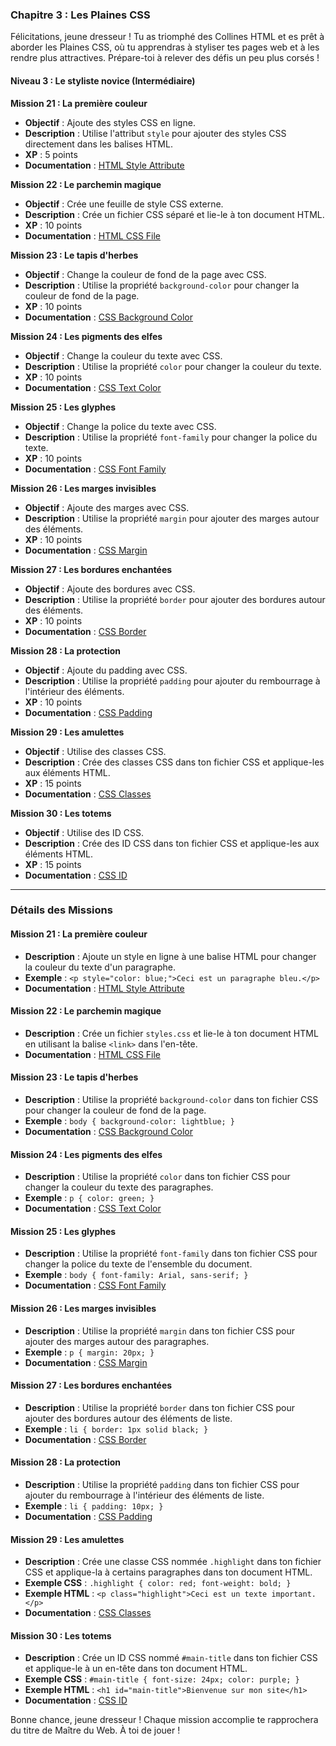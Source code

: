 ### Chapitre 3 : Les Plaines CSS

Félicitations, jeune dresseur ! Tu as triomphé des Collines HTML et es prêt à aborder les Plaines CSS, où tu apprendras à styliser tes pages web et à les rendre plus attractives. Prépare-toi à relever des défis un peu plus corsés !

#### **Niveau 3 : Le styliste novice (Intermédiaire)**

**Mission 21 : La première couleur**

- **Objectif** : Ajoute des styles CSS en ligne.
- **Description** : Utilise l'attribut `style` pour ajouter des styles CSS directement dans les balises HTML.
- **XP** : 5 points
- **Documentation** : [HTML Style Attribute](https://www.w3schools.com/html/html_css.asp)

**Mission 22 : Le parchemin magique**

- **Objectif** : Crée une feuille de style CSS externe.
- **Description** : Crée un fichier CSS séparé et lie-le à ton document HTML.
- **XP** : 10 points
- **Documentation** : [HTML CSS File](https://www.w3schools.com/html/html_css.asp)

**Mission 23 : Le tapis d'herbes**

- **Objectif** : Change la couleur de fond de la page avec CSS.
- **Description** : Utilise la propriété `background-color` pour changer la couleur de fond de la page.
- **XP** : 10 points
- **Documentation** : [CSS Background Color](https://www.w3schools.com/css/css_background.asp)

**Mission 24 : Les pigments des elfes**

- **Objectif** : Change la couleur du texte avec CSS.
- **Description** : Utilise la propriété `color` pour changer la couleur du texte.
- **XP** : 10 points
- **Documentation** : [CSS Text Color](https://www.w3schools.com/css/css_text.asp)

**Mission 25 : Les glyphes**

- **Objectif** : Change la police du texte avec CSS.
- **Description** : Utilise la propriété `font-family` pour changer la police du texte.
- **XP** : 10 points
- **Documentation** : [CSS Font Family](https://www.w3schools.com/css/css_font.asp)

**Mission 26 : Les marges invisibles**

- **Objectif** : Ajoute des marges avec CSS.
- **Description** : Utilise la propriété `margin` pour ajouter des marges autour des éléments.
- **XP** : 10 points
- **Documentation** : [CSS Margin](https://www.w3schools.com/css/css_margin.asp)

**Mission 27 : Les bordures enchantées**

- **Objectif** : Ajoute des bordures avec CSS.
- **Description** : Utilise la propriété `border` pour ajouter des bordures autour des éléments.
- **XP** : 10 points
- **Documentation** : [CSS Border](https://www.w3schools.com/css/css_border.asp)

**Mission 28 : La protection**

- **Objectif** : Ajoute du padding avec CSS.
- **Description** : Utilise la propriété `padding` pour ajouter du rembourrage à l'intérieur des éléments.
- **XP** : 10 points
- **Documentation** : [CSS Padding](https://www.w3schools.com/css/css_padding.asp)

**Mission 29 : Les amulettes**

- **Objectif** : Utilise des classes CSS.
- **Description** : Crée des classes CSS dans ton fichier CSS et applique-les aux éléments HTML.
- **XP** : 15 points
- **Documentation** : [CSS Classes](https://www.w3schools.com/css/css_selectors.asp)

**Mission 30 : Les totems**

- **Objectif** : Utilise des ID CSS.
- **Description** : Crée des ID CSS dans ton fichier CSS et applique-les aux éléments HTML.
- **XP** : 15 points
- **Documentation** : [CSS ID](https://www.w3schools.com/css/css_id.asp)

---

### Détails des Missions

#### **Mission 21 : La première couleur**

- **Description** : Ajoute un style en ligne à une balise HTML pour changer la couleur du texte d'un paragraphe.
- **Exemple** : `<p style="color: blue;">Ceci est un paragraphe bleu.</p>`
- **Documentation** : [HTML Style Attribute](https://www.w3schools.com/html/html_css.asp)

#### **Mission 22 : Le parchemin magique**

- **Description** : Crée un fichier `styles.css` et lie-le à ton document HTML en utilisant la balise `<link>` dans l'en-tête.
- **Documentation** : [HTML CSS File](https://www.w3schools.com/html/html_css.asp)

#### **Mission 23 : Le tapis d'herbes**

- **Description** : Utilise la propriété `background-color` dans ton fichier CSS pour changer la couleur de fond de la page.
- **Exemple** : `body { background-color: lightblue; }`
- **Documentation** : [CSS Background Color](https://www.w3schools.com/css/css_background.asp)

#### **Mission 24 : Les pigments des elfes**

- **Description** : Utilise la propriété `color` dans ton fichier CSS pour changer la couleur du texte des paragraphes.
- **Exemple** : `p { color: green; }`
- **Documentation** : [CSS Text Color](https://www.w3schools.com/css/css_text.asp)

#### **Mission 25 : Les glyphes**

- **Description** : Utilise la propriété `font-family` dans ton fichier CSS pour changer la police du texte de l'ensemble du document.
- **Exemple** : `body { font-family: Arial, sans-serif; }`
- **Documentation** : [CSS Font Family](https://www.w3schools.com/css/css_font.asp)

#### **Mission 26 : Les marges invisibles**

- **Description** : Utilise la propriété `margin` dans ton fichier CSS pour ajouter des marges autour des paragraphes.
- **Exemple** : `p { margin: 20px; }`
- **Documentation** : [CSS Margin](https://www.w3schools.com/css/css_margin.asp)

#### **Mission 27 : Les bordures enchantées**

- **Description** : Utilise la propriété `border` dans ton fichier CSS pour ajouter des bordures autour des éléments de liste.
- **Exemple** : `li { border: 1px solid black; }`
- **Documentation** : [CSS Border](https://www.w3schools.com/css/css_border.asp)

#### **Mission 28 : La protection**

- **Description** : Utilise la propriété `padding` dans ton fichier CSS pour ajouter du rembourrage à l'intérieur des éléments de liste.
- **Exemple** : `li { padding: 10px; }`
- **Documentation** : [CSS Padding](https://www.w3schools.com/css/css_padding.asp)

#### **Mission 29 : Les amulettes**

- **Description** : Crée une classe CSS nommée `.highlight` dans ton fichier CSS et applique-la à certains paragraphes dans ton document HTML.
- **Exemple CSS** : `.highlight { color: red; font-weight: bold; }`
- **Exemple HTML** : `<p class="highlight">Ceci est un texte important.</p>`
- **Documentation** : [CSS Classes](https://www.w3schools.com/css/css_class.asp)

#### **Mission 30 : Les totems**

- **Description** : Crée un ID CSS nommé `#main-title` dans ton fichier CSS et applique-le à un en-tête dans ton document HTML.
- **Exemple CSS** : `#main-title { font-size: 24px; color: purple; }`
- **Exemple HTML** : `<h1 id="main-title">Bienvenue sur mon site</h1>`
- **Documentation** : [CSS ID](https://www.w3schools.com/css/css_id.asp)

Bonne chance, jeune dresseur ! Chaque mission accomplie te rapprochera du titre de Maître du Web. À toi de jouer !